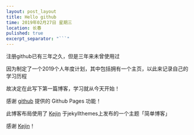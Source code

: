 ```yaml
---
layout: post_layout
title: Hello github
time: 2019年02月27日 星期三
location: 长春
pulished: true
excerpt_separator: "```"
---
```


注册github已有三年之久，但是三年来未曾使用过

因为制定了一个2019个人年度计划，其中包括拥有一个主页，以此来记录自己的学习历程

故决定在此写下第一篇博客，学习就从今天开始！



感谢 [github](https://github.com) 提供的 Github Pages 功能！

此博客布局使用了 [Kejin](http://jekyllthemes.org/themes/easy-pure-blog/) 于jekyllthemes上发布的一个主题「简单博客」

感谢 [Kejin](https://liungkejin.github.io/)！

